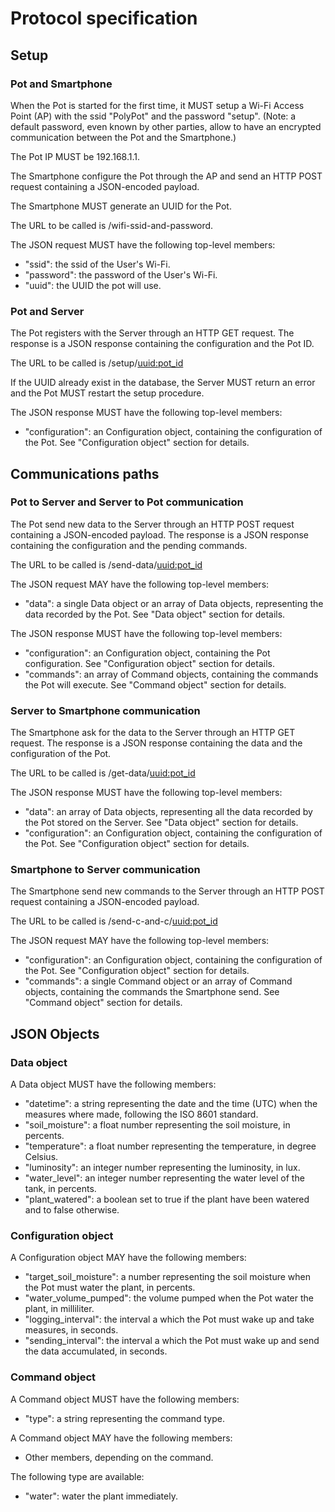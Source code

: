 # Protocol specification

## Setup

### Pot and Smartphone

When the Pot is started for the first time, it MUST setup a Wi-Fi Access Point (AP) with the ssid "PolyPot" and the password "setup".
(Note: a default password, even known by other parties, allow to have an encrypted communication between the Pot and the Smartphone.)

The Pot IP MUST be 192.168.1.1.

The Smartphone configure the Pot through the AP and send an HTTP POST request containing a JSON-encoded payload.

The Smartphone MUST generate an UUID for the Pot.

The URL to be called is /wifi-ssid-and-password.

The JSON request MUST have the following top-level members:
 - "ssid": the ssid of the User's Wi-Fi.
 - "password": the password of the User's Wi-Fi.
 - "uuid": the UUID the pot will use.

### Pot and Server

The Pot registers with the Server through an HTTP GET request. The response is a JSON response containing the configuration and the Pot ID.

The URL to be called is /setup/<uuid:pot_id>

If the UUID already exist in the database, the Server MUST return an error and the Pot MUST restart the setup procedure.

The JSON response MUST have the following top-level members:
 - "configuration": an Configuration object, containing the configuration of the Pot. See "Configuration object" section for details.

## Communications paths

### Pot to Server and Server to Pot communication

The Pot send new data to the Server through an HTTP POST request containing a JSON-encoded payload. The response is a JSON response containing the configuration and the pending commands.

The URL to be called is /send-data/<uuid:pot_id>

The JSON request MAY have the following top-level members:
 - "data": a single Data object or an array of Data objects, representing the data recorded by the Pot. See "Data object" section for details.

The JSON response MUST have the following top-level members:
 - "configuration": an Configuration object, containing the Pot configuration. See "Configuration object" section for details.
 - "commands": an array of Command objects, containing the commands the Pot will execute. See "Command object" section for details.

### Server to Smartphone communication

The Smartphone ask for the data to the Server through an HTTP GET request. The response is a JSON response containing the data and the configuration of the Pot.

The URL to be called is /get-data/<uuid:pot_id>

The JSON response MUST have the following top-level members:
 - "data": an array of Data objects, representing all the data recorded by the Pot stored on the Server. See "Data object" section for details.
 - "configuration": an Configuration object, containing the configuration of the Pot. See "Configuration object" section for details.

### Smartphone to Server communication

The Smartphone send new commands to the Server through an HTTP POST request containing a JSON-encoded payload.

The URL to be called is /send-c-and-c/<uuid:pot_id>

The JSON request MAY have the following top-level members:
 - "configuration": an Configuration object, containing the configuration of the Pot. See "Configuration object" section for details.
 - "commands": a single Command object or an array of Command objects, containing the commands the Smartphone send. See "Command object" section for details.

## JSON Objects

### Data object

A Data object MUST have the following members:
 - "datetime": a string representing the date and the time (UTC) when the measures where made, following the ISO 8601 standard.
 - "soil_moisture": a float number representing the soil moisture, in percents.
 - "temperature": a float number representing the temperature, in degree Celsius.
 - "luminosity": an integer number representing the luminosity, in lux.
 - "water_level": an integer number representing the water level of the tank, in percents.
 - "plant_watered": a boolean set to true if the plant have been watered and to false otherwise.

### Configuration object

A Configuration object MAY have the following members:
 - "target_soil_moisture": a number representing the soil moisture when the Pot must water the plant, in percents.
 - "water_volume_pumped": the volume pumped when the Pot water the plant, in milliliter.
 - "logging_interval": the interval a which the Pot must wake up and take measures, in seconds.
 - "sending_interval": the interval a which the Pot must wake up and send the data accumulated, in seconds.

### Command object

A Command object MUST have the following members:
 - "type": a string representing the command type.

A Command object MAY have the following members:
 - Other members, depending on the command.

The following type are available:
 - "water": water the plant immediately.
